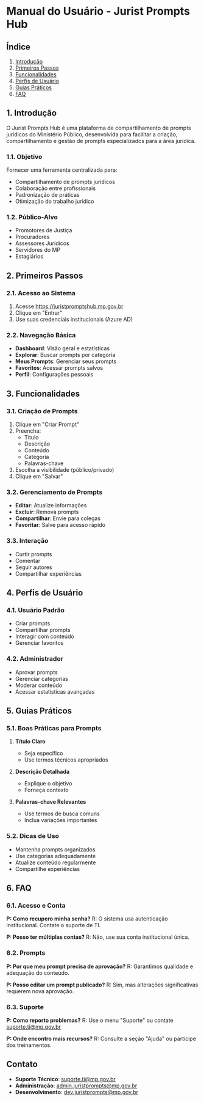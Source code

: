 # Manual do Usuário - Jurist Prompts Hub

## Índice

1. [Introdução](#1-introdução)
2. [Primeiros Passos](#2-primeiros-passos)
3. [Funcionalidades](#3-funcionalidades)
4. [Perfis de Usuário](#4-perfis-de-usuário)
5. [Guias Práticos](#5-guias-práticos)
6. [FAQ](#6-faq)

## 1. Introdução

O Jurist Prompts Hub é uma plataforma de compartilhamento de prompts jurídicos do Ministério Público, desenvolvida para facilitar a criação, compartilhamento e gestão de prompts especializados para a área jurídica.

### 1.1. Objetivo

Fornecer uma ferramenta centralizada para:
- Compartilhamento de prompts jurídicos
- Colaboração entre profissionais
- Padronização de práticas
- Otimização do trabalho jurídico

### 1.2. Público-Alvo

- Promotores de Justiça
- Procuradores
- Assessores Jurídicos
- Servidores do MP
- Estagiários

## 2. Primeiros Passos

### 2.1. Acesso ao Sistema

1. Acesse https://juristpromptshub.mp.gov.br
2. Clique em "Entrar"
3. Use suas credenciais institucionais (Azure AD)

### 2.2. Navegação Básica

- **Dashboard**: Visão geral e estatísticas
- **Explorar**: Buscar prompts por categoria
- **Meus Prompts**: Gerenciar seus prompts
- **Favoritos**: Acessar prompts salvos
- **Perfil**: Configurações pessoais

## 3. Funcionalidades

### 3.1. Criação de Prompts

1. Clique em "Criar Prompt"
2. Preencha:
   - Título
   - Descrição
   - Conteúdo
   - Categoria
   - Palavras-chave
3. Escolha a visibilidade (público/privado)
4. Clique em "Salvar"

### 3.2. Gerenciamento de Prompts

- **Editar**: Atualize informações
- **Excluir**: Remova prompts
- **Compartilhar**: Envie para colegas
- **Favoritar**: Salve para acesso rápido

### 3.3. Interação

- Curtir prompts
- Comentar
- Seguir autores
- Compartilhar experiências

## 4. Perfis de Usuário

### 4.1. Usuário Padrão

- Criar prompts
- Compartilhar prompts
- Interagir com conteúdo
- Gerenciar favoritos

### 4.2. Administrador

- Aprovar prompts
- Gerenciar categorias
- Moderar conteúdo
- Acessar estatísticas avançadas

## 5. Guias Práticos

### 5.1. Boas Práticas para Prompts

1. **Título Claro**
   - Seja específico
   - Use termos técnicos apropriados

2. **Descrição Detalhada**
   - Explique o objetivo
   - Forneça contexto

3. **Palavras-chave Relevantes**
   - Use termos de busca comuns
   - Inclua variações importantes

### 5.2. Dicas de Uso

- Mantenha prompts organizados
- Use categorias adequadamente
- Atualize conteúdo regularmente
- Compartilhe experiências

## 6. FAQ

### 6.1. Acesso e Conta

**P: Como recupero minha senha?**
R: O sistema usa autenticação institucional. Contate o suporte de TI.

**P: Posso ter múltiplas contas?**
R: Não, use sua conta institucional única.

### 6.2. Prompts

**P: Por que meu prompt precisa de aprovação?**
R: Garantimos qualidade e adequação do conteúdo.

**P: Posso editar um prompt publicado?**
R: Sim, mas alterações significativas requerem nova aprovação.

### 6.3. Suporte

**P: Como reporto problemas?**
R: Use o menu "Suporte" ou contate suporte.ti@mp.gov.br

**P: Onde encontro mais recursos?**
R: Consulte a seção "Ajuda" ou participe dos treinamentos.

## Contato

- **Suporte Técnico**: suporte.ti@mp.gov.br
- **Administração**: admin.juristprompts@mp.gov.br
- **Desenvolvimento**: dev.juristprompts@mp.gov.br 